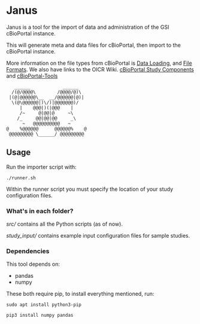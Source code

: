 #  Janus
Janus is a tool for the import of data and administration of the GSI cBioPortal instance. 

This will generate meta and data files for cBioPortal, then import to the cBioPortal instance.

More information on the file types from cBioPortal is [Data Loading](https://cbioportal.readthedocs.io/en/latest/Data-Loading.html),
and [File Formats](https://cbioportal.readthedocs.io/en/latest/File-Formats.html). 
We also have links to the OICR Wiki. [cBioPortal Study Components](https://wiki.oicr.on.ca/display/GSI/cBioPortal+Study+Components)
and [cBioPortal-Tools](https://wiki.oicr.on.ca/display/GSI/cBioPortal-Tools)

```
   ______            ______   
  /(@/@@@@\        /@@@@/@)\  
 |(@|@@@@@@\__  __/@@@@@@|@)| 
  \(@\@@@@@@|)\/)|@@@@@@@)/   
     |    @@@|)(|@@@    |     
     /~     @|@@|@     ~\     
    /_     @@|@@|@@     _\    
      ~   @@@@@@@@@@   ~     
@    %@@@@@@      @@@@@@%    @
 @@@@@@@@@ \______/ @@@@@@@@@ 
```

## Usage

Run the importer script with:
```
./runner.sh
```
Within the runner script you must specify the location of your study configuration files.


### What's in each folder?

_src/_ contains all the Python scripts (as of now).

_study_input/_ contains example input configuration files for sample studies.

### Dependencies
This tool depends on:
* pandas
* numpy

These both require pip, to install everything mentioned, run:
```
sudo apt install python3-pip

pip3 install numpy pandas
```